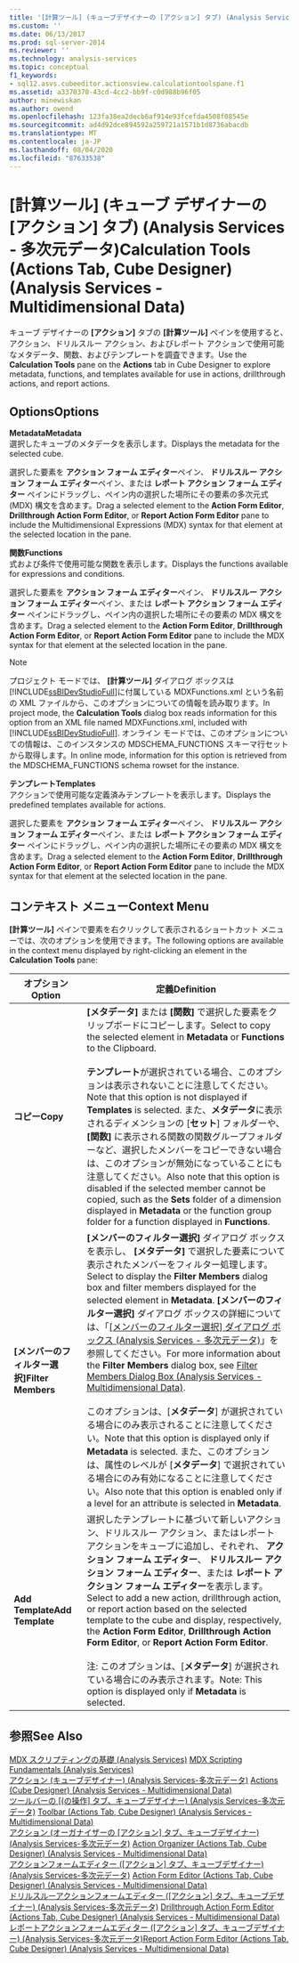 ```yaml
---
title: '[計算ツール] (キューブデザイナーの [アクション] タブ) (Analysis Services 多次元データ) |Microsoft Docs'
ms.custom: ''
ms.date: 06/13/2017
ms.prod: sql-server-2014
ms.reviewer: ''
ms.technology: analysis-services
ms.topic: conceptual
f1_keywords:
- sql12.asvs.cubeeditor.actionsview.calculationtoolspane.f1
ms.assetid: a3370370-43cd-4cc2-bb9f-c0d988b96f05
author: minewiskan
ms.author: owend
ms.openlocfilehash: 123fa38ea2decb6af914e93fcefda4508f08545e
ms.sourcegitcommit: ad4d92dce894592a259721a1571b1d8736abacdb
ms.translationtype: MT
ms.contentlocale: ja-JP
ms.lasthandoff: 08/04/2020
ms.locfileid: "87633538"
---
```

# <a name="calculation-tools-actions-tab-cube-designer-analysis-services---multidimensional-data"></a><span data-ttu-id="3c974-102">[計算ツール] (キューブ デザイナーの [アクション] タブ) (Analysis Services - 多次元データ)</span><span class="sxs-lookup"><span data-stu-id="3c974-102">Calculation Tools (Actions Tab, Cube Designer) (Analysis Services - Multidimensional Data)</span></span>
  <span data-ttu-id="3c974-103">キューブ デザイナーの **[アクション]** タブの **[計算ツール]** ペインを使用すると、アクション、ドリルスルー アクション、およびレポート アクションで使用可能なメタデータ、関数、およびテンプレートを調査できます。</span><span class="sxs-lookup"><span data-stu-id="3c974-103">Use the **Calculation Tools** pane on the **Actions** tab in Cube Designer to explore metadata, functions, and templates available for use in actions, drillthrough actions, and report actions.</span></span>  
  
## <a name="options"></a><span data-ttu-id="3c974-104">Options</span><span class="sxs-lookup"><span data-stu-id="3c974-104">Options</span></span>  
 <span data-ttu-id="3c974-105">**Metadata**</span><span class="sxs-lookup"><span data-stu-id="3c974-105">**Metadata**</span></span>  
 <span data-ttu-id="3c974-106">選択したキューブのメタデータを表示します。</span><span class="sxs-lookup"><span data-stu-id="3c974-106">Displays the metadata for the selected cube.</span></span>  
  
 <span data-ttu-id="3c974-107">選択した要素を **アクション フォーム エディター**ペイン、 **ドリルスルー アクション フォーム エディター**ペイン、または **レポート アクション フォーム エディター** ペインにドラッグし、ペイン内の選択した場所にその要素の多次元式 (MDX) 構文を含めます。</span><span class="sxs-lookup"><span data-stu-id="3c974-107">Drag a selected element to the **Action Form Editor**, **Drillthrough Action Form Editor**, or **Report Action Form Editor** pane to include the Multidimensional Expressions (MDX) syntax for that element at the selected location in the pane.</span></span>  
  
 <span data-ttu-id="3c974-108">**関数**</span><span class="sxs-lookup"><span data-stu-id="3c974-108">**Functions**</span></span>  
 <span data-ttu-id="3c974-109">式および条件で使用可能な関数を表示します。</span><span class="sxs-lookup"><span data-stu-id="3c974-109">Displays the functions available for expressions and conditions.</span></span>  
  
 <span data-ttu-id="3c974-110">選択した要素を **アクション フォーム エディター**ペイン、 **ドリルスルー アクション フォーム エディター**ペイン、または **レポート アクション フォーム エディター** ペインにドラッグし、ペイン内の選択した場所にその要素の MDX 構文を含めます。</span><span class="sxs-lookup"><span data-stu-id="3c974-110">Drag a selected element to the **Action Form Editor**, **Drillthrough Action Form Editor**, or **Report Action Form Editor** pane to include the MDX syntax for that element at the selected location in the pane.</span></span>  
  
> [!NOTE]  
>  <span data-ttu-id="3c974-111">プロジェクト モードでは、 **[計算ツール]** ダイアログ ボックスは [!INCLUDE[ssBIDevStudioFull](../includes/ssbidevstudiofull-md.md)]に付属している MDXFunctions.xml という名前の XML ファイルから、このオプションについての情報を読み取ります。</span><span class="sxs-lookup"><span data-stu-id="3c974-111">In project mode, the **Calculation Tools** dialog box reads information for this option from an XML file named MDXFunctions.xml, included with [!INCLUDE[ssBIDevStudioFull](../includes/ssbidevstudiofull-md.md)].</span></span> <span data-ttu-id="3c974-112">オンライン モードでは、このオプションについての情報は、このインスタンスの MDSCHEMA_FUNCTIONS スキーマ行セットから取得します。</span><span class="sxs-lookup"><span data-stu-id="3c974-112">In online mode, information for this option is retrieved from the MDSCHEMA_FUNCTIONS schema rowset for the instance.</span></span>  
  
 <span data-ttu-id="3c974-113">**テンプレート**</span><span class="sxs-lookup"><span data-stu-id="3c974-113">**Templates**</span></span>  
 <span data-ttu-id="3c974-114">アクションで使用可能な定義済みテンプレートを表示します。</span><span class="sxs-lookup"><span data-stu-id="3c974-114">Displays the predefined templates available for actions.</span></span>  
  
 <span data-ttu-id="3c974-115">選択した要素を **アクション フォーム エディター**ペイン、 **ドリルスルー アクション フォーム エディター**ペイン、または **レポート アクション フォーム エディター** ペインにドラッグし、ペイン内の選択した場所にその要素の MDX 構文を含めます。</span><span class="sxs-lookup"><span data-stu-id="3c974-115">Drag a selected element to the **Action Form Editor**, **Drillthrough Action Form Editor**, or **Report Action Form Editor** pane to include the MDX syntax for that element at the selected location in the pane.</span></span>  
  
## <a name="context-menu"></a><span data-ttu-id="3c974-116">コンテキスト メニュー</span><span class="sxs-lookup"><span data-stu-id="3c974-116">Context Menu</span></span>  
 <span data-ttu-id="3c974-117">**[計算ツール]** ペインで要素を右クリックして表示されるショートカット メニューでは、次のオプションを使用できます。</span><span class="sxs-lookup"><span data-stu-id="3c974-117">The following options are available in the context menu displayed by right-clicking an element in the **Calculation Tools** pane:</span></span>  
  
|<span data-ttu-id="3c974-118">オプション</span><span class="sxs-lookup"><span data-stu-id="3c974-118">Option</span></span>|<span data-ttu-id="3c974-119">定義</span><span class="sxs-lookup"><span data-stu-id="3c974-119">Definition</span></span>|  
|------------|----------------|  
|<span data-ttu-id="3c974-120">**コピー**</span><span class="sxs-lookup"><span data-stu-id="3c974-120">**Copy**</span></span>|<span data-ttu-id="3c974-121">**[メタデータ]** または **[関数]** で選択した要素をクリップボードにコピーします。</span><span class="sxs-lookup"><span data-stu-id="3c974-121">Select to copy the selected element in **Metadata** or **Functions** to the Clipboard.</span></span><br /><br /> <span data-ttu-id="3c974-122">**テンプレート**が選択されている場合、このオプションは表示されないことに注意してください。</span><span class="sxs-lookup"><span data-stu-id="3c974-122">Note that this option is not displayed if **Templates** is selected.</span></span> <span data-ttu-id="3c974-123">また、**メタデータ**に表示されるディメンションの [**セット**] フォルダーや、 **[関数]** に表示される関数の関数グループフォルダーなど、選択したメンバーをコピーできない場合は、このオプションが無効になっていることにも注意してください。</span><span class="sxs-lookup"><span data-stu-id="3c974-123">Also note that this option is disabled if the selected member cannot be copied, such as the **Sets** folder of a dimension displayed in **Metadata** or the function group folder for a function displayed in **Functions**.</span></span>|  
|<span data-ttu-id="3c974-124">**[メンバーのフィルター選択]**</span><span class="sxs-lookup"><span data-stu-id="3c974-124">**Filter Members**</span></span>|<span data-ttu-id="3c974-125">**[メンバーのフィルター選択]** ダイアログ ボックスを表示し、 **[メタデータ]** で選択した要素について表示されたメンバーをフィルター処理します。</span><span class="sxs-lookup"><span data-stu-id="3c974-125">Select to display the **Filter Members** dialog box and filter members displayed for the selected element in **Metadata**.</span></span> <span data-ttu-id="3c974-126">**[メンバーのフィルター選択]** ダイアログ ボックスの詳細については、「[[メンバーのフィルター選択] ダイアログ ボックス &#40;Analysis Services - 多次元データ&#41;](filter-members-dialog-box-analysis-services-multidimensional-data.md)」を参照してください。</span><span class="sxs-lookup"><span data-stu-id="3c974-126">For more information about the **Filter Members** dialog box, see [Filter Members Dialog Box &#40;Analysis Services - Multidimensional Data&#41;](filter-members-dialog-box-analysis-services-multidimensional-data.md).</span></span><br /><br /> <span data-ttu-id="3c974-127">このオプションは、[**メタデータ**] が選択されている場合にのみ表示されることに注意してください。</span><span class="sxs-lookup"><span data-stu-id="3c974-127">Note that this option is displayed only if **Metadata** is selected.</span></span> <span data-ttu-id="3c974-128">また、このオプションは、属性のレベルが [**メタデータ**] で選択されている場合にのみ有効になることに注意してください。</span><span class="sxs-lookup"><span data-stu-id="3c974-128">Also note that this option is enabled only if a level for an attribute is selected in **Metadata**.</span></span>|  
|<span data-ttu-id="3c974-129">**Add Template**</span><span class="sxs-lookup"><span data-stu-id="3c974-129">**Add Template**</span></span>|<span data-ttu-id="3c974-130">選択したテンプレートに基づいて新しいアクション、ドリルスルー アクション、またはレポート アクションをキューブに追加し、それぞれ、 **アクション フォーム エディター**、 **ドリルスルー アクション フォーム エディター**、または **レポート アクション フォーム エディター**を表示します。</span><span class="sxs-lookup"><span data-stu-id="3c974-130">Select to add a new action, drillthrough action, or report action based on the selected template to the cube and display, respectively, the **Action Form Editor**, **Drillthrough Action Form Editor**, or **Report Action Form Editor**.</span></span><br /><br /> <span data-ttu-id="3c974-131">注: このオプションは、[**メタデータ**] が選択されている場合にのみ表示されます。</span><span class="sxs-lookup"><span data-stu-id="3c974-131">Note: This option is displayed only if **Metadata** is selected.</span></span>|  
  
## <a name="see-also"></a><span data-ttu-id="3c974-132">参照</span><span class="sxs-lookup"><span data-stu-id="3c974-132">See Also</span></span>  
 <span data-ttu-id="3c974-133">[MDX スクリプティングの基礎 &#40;Analysis Services&#41;](multidimensional-models/mdx/mdx-scripting-fundamentals-analysis-services.md) </span><span class="sxs-lookup"><span data-stu-id="3c974-133">[MDX Scripting Fundamentals &#40;Analysis Services&#41;](multidimensional-models/mdx/mdx-scripting-fundamentals-analysis-services.md) </span></span>  
 <span data-ttu-id="3c974-134">[アクション &#40;キューブデザイナー&#41; &#40;Analysis Services-多次元データ&#41;](actions-cube-designer-analysis-services-multidimensional-data.md) </span><span class="sxs-lookup"><span data-stu-id="3c974-134">[Actions &#40;Cube Designer&#41; &#40;Analysis Services - Multidimensional Data&#41;](actions-cube-designer-analysis-services-multidimensional-data.md) </span></span>  
 <span data-ttu-id="3c974-135">[ツールバーの [&#40;の操作] タブ、キューブデザイナー&#41; &#40;Analysis Services-多次元データ&#41;](toolbar-actions-tab-cube-designer-analysis-services-multidimensional-data.md) </span><span class="sxs-lookup"><span data-stu-id="3c974-135">[Toolbar &#40;Actions Tab, Cube Designer&#41; &#40;Analysis Services - Multidimensional Data&#41;](toolbar-actions-tab-cube-designer-analysis-services-multidimensional-data.md) </span></span>  
 <span data-ttu-id="3c974-136">[アクション &#40;オーガナイザーの [アクション] タブ、キューブデザイナー&#41; &#40;Analysis Services-多次元データ&#41;](action-organizer-cube-designer-analysis-services-multidimensional-data.md) </span><span class="sxs-lookup"><span data-stu-id="3c974-136">[Action Organizer &#40;Actions Tab, Cube Designer&#41; &#40;Analysis Services - Multidimensional Data&#41;](action-organizer-cube-designer-analysis-services-multidimensional-data.md) </span></span>  
 <span data-ttu-id="3c974-137">[アクションフォームエディター &#40;[アクション] タブ、キューブデザイナー&#41; &#40;Analysis Services-多次元データ&#41;](action-form-editor-cube-designer-analysis-services-multidimensional-data.md) </span><span class="sxs-lookup"><span data-stu-id="3c974-137">[Action Form Editor &#40;Actions Tab, Cube Designer&#41; &#40;Analysis Services - Multidimensional Data&#41;](action-form-editor-cube-designer-analysis-services-multidimensional-data.md) </span></span>  
 <span data-ttu-id="3c974-138">[ドリルスルーアクションフォームエディター &#40;[アクション] タブ、キューブデザイナー&#41; &#40;Analysis Services-多次元データ&#41;](drillthrough-action-form-editor-cube-designer-analysis-services-multidimensional-data.md) </span><span class="sxs-lookup"><span data-stu-id="3c974-138">[Drillthrough Action Form Editor &#40;Actions Tab, Cube Designer&#41; &#40;Analysis Services - Multidimensional Data&#41;](drillthrough-action-form-editor-cube-designer-analysis-services-multidimensional-data.md) </span></span>  
 <span data-ttu-id="3c974-139">[レポートアクションフォームエディター &#40;[アクション] タブ、キューブデザイナー&#41; &#40;Analysis Services-多次元データ&#41;](report-action-form-editor-cube-designer-analysis-services-multidimensional-data.md)</span><span class="sxs-lookup"><span data-stu-id="3c974-139">[Report Action Form Editor &#40;Actions Tab, Cube Designer&#41; &#40;Analysis Services - Multidimensional Data&#41;](report-action-form-editor-cube-designer-analysis-services-multidimensional-data.md)</span></span>  
  
  

